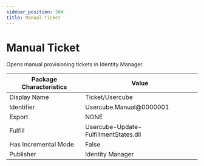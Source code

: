 ```yaml
---
sidebar_position: 504
title: Manual Ticket
---
```


# Manual Ticket

Opens manual provisioning tickets in Identity Manager.

| Package Characteristics | Value |
| --- | --- |
| Display Name | Ticket/Usercube |
| Identifier | Usercube.Manual@0000001 |
| Export | NONE |
| Fulfill | Usercube-Update-FulfillmentStates.dll |
| Has Incremental Mode | False |
| Publisher | Identity Manager |